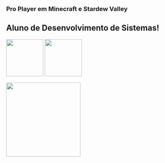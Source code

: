 ### Pro Player em Minecraft e Stardew Valley
## Aluno de Desenvolvimento de Sistemas!
<img height="100px" src="https://cdn.jsdelivr.net/gh/devicons/devicon/icons/canva/canva-original.svg" /> <img height="100px" src="https://cdn.jsdelivr.net/gh/devicons/devicon/icons/android/android-original.svg" />

<img height="200px" width="200px" src="https://static.wikia.nocookie.net/videogame-composers/images/9/9d/Co010.jpg/revision/latest?cb=20171030141552">
